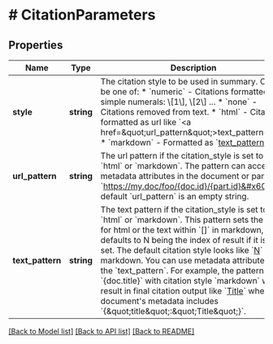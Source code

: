 # # CitationParameters

## Properties

Name | Type | Description | Notes
------------ | ------------- | ------------- | -------------
**style** | **string** | The citation style to be used in summary. Can be one of: * &#x60;numeric&#x60; - Citations formatted as simple numerals: \\[1\\], \\[2\\] ... * &#x60;none&#x60; - Citations removed from text. * &#x60;html&#x60; - Citation formatted as url like &#x60;&lt;a href&#x3D;\&quot;url_pattern\&quot;&gt;text_pattern&lt;/a&gt;&#x60;. * &#x60;markdown&#x60; - Formatted as &#x60;[text_pattern](url_pattern)&#x60;. | [optional]
**url_pattern** | **string** | The url pattern if the citation_style is set to &#x60;html&#x60; or &#x60;markdown&#x60;. The pattern can access metadata attributes in the document or part. e.g. &#x60;https://my.doc/foo/{doc.id}/{part.id}&#x60;  The default &#x60;url_pattern&#x60; is an empty string. | [optional]
**text_pattern** | **string** | The text pattern if the citation_style is set to &#x60;html&#x60; or &#x60;markdown&#x60;. This pattern sets the href for html or the text within &#x60;[]&#x60; in markdown, and defaults to N being the index of result if it is not set.  The default citation style looks like &#x60;[N](&lt;url_pattern&gt;)&#x60; for markdown.  You can use metadata attributes in the &#x60;text_pattern&#x60;. For example, the pattern &#x60;{doc.title}&#x60; with citation style &#x60;markdown&#x60; would result in final citation output like &#x60;[Title](&lt;url_pattern&gt;)&#x60; when the document&#39;s metadata includes &#x60;{\&quot;title\&quot;:\&quot;Title\&quot;}&#x60;. | [optional]

[[Back to Model list]](../../README.md#models) [[Back to API list]](../../README.md#endpoints) [[Back to README]](../../README.md)
